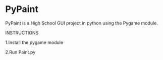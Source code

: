 # PyPaint
PyPaint is a High School GUI project in python using the Pygame module.

INSTRUCTIONS

1.Install the pygame module

2.Run Paint.py
